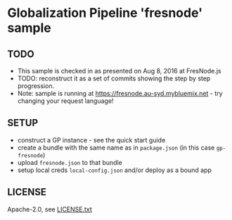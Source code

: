 Globalization Pipeline 'fresnode' sample
===

TODO
---

* This sample is checked in as presented on Aug 8, 2016 at FresNode.js 
* TODO: reconstruct it as a set of commits showing the step by step progression.
* Note: sample is running at https://fresnode.au-syd.mybluemix.net - try changing your request language!

SETUP
---

* construct a GP instance - see the quick start guide
* create a bundle with the same name as in `package.json` (in this case `gp-fresnode`) 
* upload `fresnode.json` to that bundle
* setup local creds `local-config.json` and/or deploy as a bound app

LICENSE
---

Apache-2.0, see [LICENSE.txt](LICENSE.txt)
